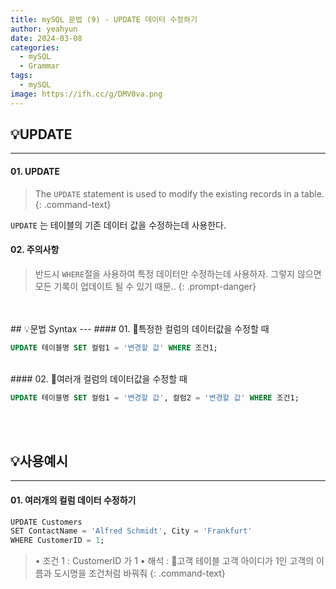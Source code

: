 ```yaml
---
title: mySQL 문법 (9) - UPDATE 데이터 수정하기
author: yeahyun
date: 2024-03-08
categories:
  - mySQL
  - Grammarㅤ
tags:
  - mySQL
image: https://ifh.cc/g/DMV0va.png
---
```

## 💡UPDATE
---
#### 01. UPDATE

>The `UPDATE` statement is used to modify the existing records in a table.
{: .command-text}

`UPDATE` 는 테이블의 기존 데이터 값을 수정하는데 사용한다.

#### 02. 주의사항

>반드시 `WHERE`절을 사용하여 특정 데이터만 수정하는데 사용하자. 그렇지 않으면 모든 기록이 업데이트 될 수 있기 때문..
{: .prompt-danger}

<br>
<br>
## 💡문법 Syntax
---
#### 01. 특정한 컬럼의 데이터값을 수정할 때

```sql
UPDATE 테이블명 SET 컬럼1 = '변경할 값' WHERE 조건1;
```

<br>
#### 02. 여러개 컬럼의 데이터값을 수정할 때

```sql
UPDATE 테이블명 SET 컬럼1 = '변경할 값', 컬럼2 = '변경할 값' WHERE 조건1;
```
<br>
<br>

## 💡사용예시
---
#### 01. 여러개의 컬럼 데이터 수정하기

```sql
UPDATE Customers  
SET ContactName = 'Alfred Schmidt', City = 'Frankfurt'  
WHERE CustomerID = 1;
```

>• 조건 1 : CustomerID 가 1
>• 해석 : 고객 테이블 고객 아이디가 1인 고객의 이름과 도시명을 조건처럼 바꿔줘
{: .command-text}
